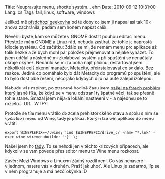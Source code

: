 Title: Neupravujte menu, shodíte systém... ehm
Date: 2010-09-12 10:31:00
Lang: cs
Tags: fail, linux, software, windows

Jelikož mě [předchozí geekovina]({filename}2010-07-24_kdyz-je-na-disku-malo-mista.md) od té doby co jsem ji napsal asi tak 10× znova zachránila, padám sem honem napsat další.

Nevěřili byste, kam se můžete v GNOME dostat pouhou editací menu. Přestože mám GNOME a Linux rád, nebudu zastírat, že tohle je naprostá idiocie systému. Od začátku: Zdálo se mi, že nemám menu pro aplikace až tolik hezké a že bych mohl pár položek přejmenovat a nějaké vyházet. To jsem udělal a následně mi zkolaboval systém a při spuštění se nenačtaly okraje okýnek. Nedařilo se mi za boha najít příčinu, restartoval jsem několikrát celý okenní manažer, Metacity, přeinstalovával co se dalo. Bez reakce. Jediné co pomáhalo bylo dát Metacity do programů po spuštění, ale to bylo dost blbé řešení, něco jako kdybych díru na autě zalepil izolepou.

Nebudu vás napínat, po ztracené hodině času jsem [našel na fórech problém](http://ubuntuforums.org/showpost.php?p=7610738&postcount=4) který jasně říká, že když se v menu odstraní ty špatné věci, tak se přesně tohle stane. Smazal jsem nějaká lokální nastavení v `~` a najednou se to rozjelo… Uff… WTF?!

Protože se tím menu vrátilo do zcela prehistorického stavu a spolu s ním se *vyčistilo* i menu od Wine, tady je příkaz, kterým lze win aplikace do menu vrátit:

    export WINEPREFIX=~/.wine; find $WINEPREFIX/drive_c/ -name "*.lnk" -exec wine winemenubuilder '{}' \;

Našel jsem ho [tady](http://forum.winehq.org/viewtopic.php?t=3769). To se nehodí jen v těchto krizových případech, ale kdykoliv se vám povede přes editor menu to Wine menu rozkopat.

Závěr: Mezi Windows a Linuxem žádný rozdíl není. Co vás nenasere v jednom, nasere vás v druhém. Prašť jak uhoď. Ale Linux je zadarmo, líp se v něm programuje a má hezčí okýnka :D
